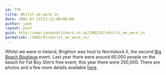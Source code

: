 ```yaml
---
id: 776
title: Whilst we were in
date: 2002-07-21T11:12:00+00:00
author: jane
layout: post
guid: http://www.janeandrichard.co.uk/2002/07/whilst_we_were_in
permalink: /2002/07/whilst_we_were_in/
---
```

Whilst we were in Ireland, Brighton was host to Normstock II, the second [Big Beach Boutique](http://www.bigbeachboutique.com/) event. Last year there were around 60,000 people on the beach for Fat Boy Slim&#8217;s free event, this year there were 250,000. There are photos and a few more details available [here](http://www.thisisbrightonandhove.co.uk/brighton__hove/leisure/big_beach_boutique/photo_special/).